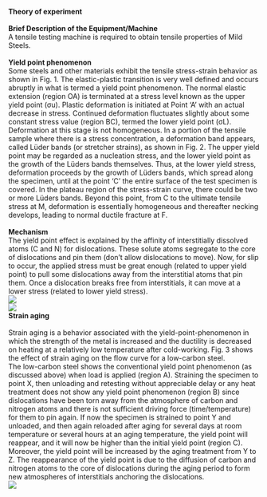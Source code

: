 <b> Theory of experiment</b><br><br>
<b>Brief Description of the Equipment/Machine </b><br>
A tensile testing machine is required to obtain tensile properties of Mild Steels.  <br><br>
<b>Yield point phenomenon</b><br> 
Some steels and other materials exhibit the tensile stress-strain behavior as shown in Fig. 1. The elastic-plastic transition is very well defined and occurs abruptly in what is termed a yield point phenomenon. The normal elastic extension (region OA) is terminated at a stress level known as the upper yield point (σu). Plastic deformation is initiated at Point ‘A’ with an actual decrease in stress. Continued deformation fluctuates slightly about some constant stress value (region BC), termed the lower yield point (σL). Deformation at this stage is not homogeneous. In a portion of the tensile sample where there is a stress concentration, a deformation band appears, called Lüder bands (or stretcher strains), as shown in Fig. 2. The upper yield point may be regarded as a nucleation stress, and the lower yield point as the growth of the Lüders bands themselves. Thus, at the lower yield stress, deformation proceeds by the growth of Lüders bands, which spread along the specimen, until at the point ‘C’ the entire surface of the test specimen is covered. In the plateau region of the stress-strain curve, there could be two or more Lüders bands. Beyond this point, from C to the ultimate tensile stress at M, deformation is essentially homogeneous and thereafter necking develops, leading to normal ductile fracture at F.<br><br>
<b>Mechanism</b><br> 
The yield point effect is explained by the affinity of interstitially dissolved atoms (C and N) for dislocations. These solute atoms segregate to the core of dislocations and pin them (don’t allow dislocations to move). Now, for slip to occur, the applied stress must be great enough (related to upper yield point) to pull some dislocations away from the interstitial atoms that pin them. Once a dislocation breaks free from interstitials, it can move at a lower stress (related to lower yield stress). <br>
<image src="images/image1.png"><br>
<image src="images/image2.png"><br>
<b>Strain aging</b><br>  
Strain aging is a behavior associated with the yield-point-phenomenon in which the strength of the metal is increased and the ductility is decreased on heating at a relatively low temperature after cold-working. Fig. 3 shows the effect of strain aging on the flow curve for a low-carbon steel.<br> 
The low-carbon steel shows the conventional yield point phenomenon (as discussed above) when load is applied (region A). Straining the specimen to point X, then unloading and retesting without appreciable delay or any heat treatment does not show any yield point phenomenon (region B) since dislocations have been torn away from the atmosphere of carbon and nitrogen atoms and there is not sufficient driving force (time/temperature) for them to pin again. If now the specimen is strained to point Y and unloaded, and then again reloaded after aging for several days at room temperature or several hours at an aging temperature, the yield point will reappear, and it will now be higher than the initial yield point (region C). Moreover, the yield point will be increased by the aging treatment from Y to Z. The reappearance of the yield point is due to the diffusion of carbon and nitrogen atoms to the core of dislocations during the aging period to form new atmospheres of interstitials anchoring the dislocations.<br>
<image src="images/image3.png">

